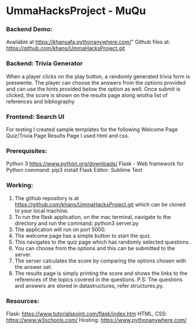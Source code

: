# UmmaHacksProject - MuQu

### Backend Demo:
Available at https://khansafa.pythonanywhere.com/"
Github files at: https://github.com/khans/UmmaHacksProject.git

### Backend: Trivia Generator 

When a player clicks on the play button, a randomly generated trivia form is presewnte. The player can choose the answers from the options provided and can use the hints provided below the option as well.
Once submit is clicked, the score is shown on the results page along wiotha  list of references and bibliography

### Frontend: Search UI
For testing I created sample templates for the following
Welcome Page
Quiz/Trivia Page
Results Page
I used html and css.

### Prerequisites:
Python 3
    https://www.python.org/downloads/
Flask - Web framework for Python 
    command: pip3 install Flask
Editor:
    Sublime Text 

### Working:
1) The github repository is at https://github.com/khans/UmmaHacksProject.git which can be cloned to your local machine.
2) To run the flask application, on the mac terminal, navigate to the directory and run the command: 
    python3 server.py
3) The application will run on port 5000. 
4) The welcome page has a simple button to start the quiz.
5) This navigates to the quiz page which has randomly selected questions. 
6) You can choose from the options and this can be submitted to the server.
7) The server calculates the score by comparing the options chosen with the answer set.
8) The results page is simply printing the score and shows the links to the references of the topics covered in the questions.
P.S: The questions and answers are stored in datastructures, refer structures.py.

### Resources: 
Flask: https://www.tutorialspoint.com/flask/index.htm
HTML, CSS: https://www.w3schools.com/
Hosting: https://www.pythonanywhere.com/
